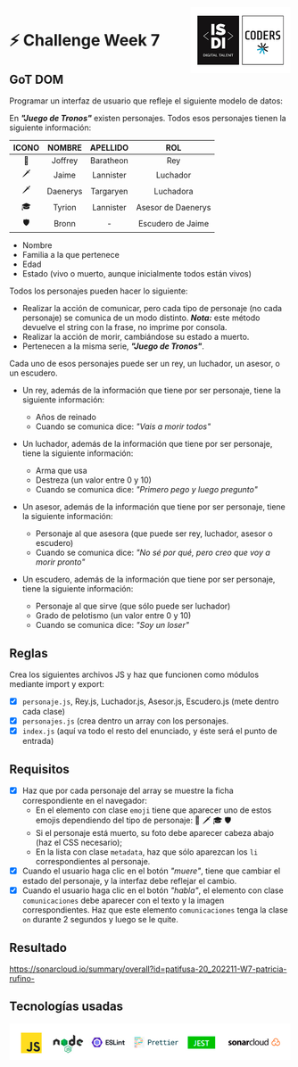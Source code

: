 <img align="right" width="179" height="118" alt="ISDI CODER LOGO" src="/dist/assets/isdi_logo_hq.jpg">

# :zap: Challenge Week 7

## GoT DOM

Programar un interfaz de usuario que refleje el siguiente modelo de datos:

En **_"Juego de Tronos"_** existen personajes. Todos esos personajes tienen la siguiente información:

| ICONO |  NOMBRE  | APELLIDO  |        ROL         |
| :---: | :------: | :-------: | :----------------: |
|  👑   | Joffrey  | Baratheon |        Rey         |
|   🗡   |  Jaime   | Lannister |      Luchador      |
|   🗡   | Daenerys | Targaryen |     Luchadora      |
|  🎓   |  Tyrion  | Lannister | Asesor de Daenerys |
|   🛡   |  Bronn   |     -     | Escudero de Jaime  |

-   Nombre
-   Familia a la que pertenece
-   Edad
-   Estado (vivo o muerto, aunque inicialmente todos están vivos)

Todos los personajes pueden hacer lo siguiente:

-   Realizar la acción de comunicar, pero cada tipo de personaje (no cada personaje) se comunica de un modo distinto. **_Nota:_** este método devuelve el string con la frase, no imprime por consola.
-   Realizar la acción de morir, cambiándose su estado a muerto.
-   Pertenecen a la misma serie, **_"Juego de Tronos"_**.

Cada uno de esos personajes puede ser un rey, un luchador, un asesor, o un escudero.

-   Un rey, además de la información que tiene por ser personaje, tiene la siguiente información:

    -   Años de reinado
    -   Cuando se comunica dice: _"Vais a morir todos"_

-   Un luchador, además de la información que tiene por ser personaje, tiene la siguiente información:

    -   Arma que usa
    -   Destreza (un valor entre 0 y 10)
    -   Cuando se comunica dice: _"Primero pego y luego pregunto"_

-   Un asesor, además de la información que tiene por ser personaje, tiene la siguiente información:

    -   Personaje al que asesora (que puede ser rey, luchador, asesor o escudero)
    -   Cuando se comunica dice: _"No sé por qué, pero creo que voy a morir pronto"_

-   Un escudero, además de la información que tiene por ser personaje, tiene la siguiente información:
    -   Personaje al que sirve (que sólo puede ser luchador)
    -   Grado de pelotismo (un valor entre 0 y 10)
    -   Cuando se comunica dice: _"Soy un loser"_

## Reglas

Crea los siguientes archivos JS y haz que funcionen como módulos mediante import y export:

-   [x] `personaje.js`, Rey.js, Luchador.js, Asesor.js, Escudero.js (mete dentro cada clase)
-   [x] `personajes.js` (crea dentro un array con los personajes.
-   [x] `index.js` (aquí va todo el resto del enunciado, y éste será el punto de entrada)

## Requisitos

-   [x] Haz que por cada personaje del array se muestre la ficha correspondiente en el navegador:
    -   En el elemento con clase `emoji` tiene que aparecer uno de estos emojis dependiendo del tipo de personaje: 👑 🗡 🎓 🛡
    -   Si el personaje está muerto, su foto debe aparecer cabeza abajo (haz el CSS necesario);
    -   En la lista con clase `metadata`, haz que sólo aparezcan los `li` correspondientes al personaje.
-   [x] Cuando el usuario haga clic en el botón _"muere"_, tiene que cambiar el estado del personaje, y la interfaz debe reflejar el cambio.
-   [x] Cuando el usuario haga clic en el botón _"habla"_, el elemento con clase `comunicaciones` debe aparecer con el texto y la imagen correspondientes. Haz que este elemento `comunicaciones` tenga la clase `on` durante 2 segundos y luego se le quite.

## Resultado

https://sonarcloud.io/summary/overall?id=patifusa-20_202211-W7-patricia-rufino-

## Tecnologías usadas

![Logos of used technologies](/dist/assets/tech_logos_v2.jpg)
